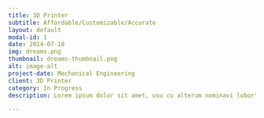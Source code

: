 ```yaml
---
title: 3D Printer
subtitle: Affordable/Customizable/Accurate 
layout: default
modal-id: 1
date: 2014-07-18
img: dreams.png
thumbnail: dreams-thumbnail.png
alt: image-alt
project-date: Mechanical Engineering
client: 3D Printer
category: In Progress
description: Lorem ipsum dolor sit amet, usu cu alterum nominavi lobortis. At duo novum diceret. Tantas apeirian vix et, usu sanctus postulant inciderint ut, populo diceret necessitatibus in vim. Cu eum dicam feugiat noluisse.

---
```

